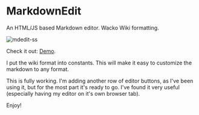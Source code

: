 # MarkdownEdit
An HTML/JS based Markdown editor.  Wacko Wiki formatting.

![mdedit-ss](https://github.com/jaycrav3ns/MarkdownEdit/assets/21302027/da32d0b7-c032-4c7b-b774-4903b14072d2)


Check it out: [Demo](https://modulate.66ghz.com/mdedit/).

I put the wiki format into constants. This will make it easy to customize the markdown to any format.

This is fully working.  I'm adding another row of editor buttons, as I've been using it, but for the most part it's ready to go. I've found it very useful (especially having my editor on it's own browser tab).

Enjoy!
